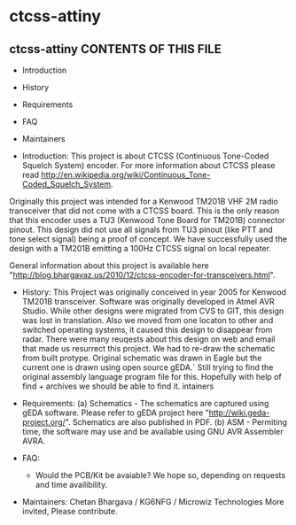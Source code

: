# ctcss-attiny
ctcss-attiny
CONTENTS OF THIS FILE
---------------------
   
 * Introduction
 * History
 * Requirements
 * FAQ
 * Maintainers

* Introduction:
This project is about CTCSS (Continuous Tone-Coded Squelch System) encoder. For more information about CTCSS please read http://en.wikipedia.org/wiki/Continuous_Tone-Coded_Squelch_System. 

Originally this project was intended for a Kenwood TM201B VHF 2M radio transceiver that did not come with a CTCSS board. This is the only reason that this encoder uses a TU3 (Kenwood Tone Board for TM201B) connector pinout. This design did not use all signals from TU3 pinout (like PTT and tone select signal) being a proof of concept. We have successfully used the design with a TM201B emitting a 100Hz CTCSS signal on local repeater.

General information about this project is available here "http://blog.bhargavaz.us/2010/12/ctcss-encoder-for-transceivers.html".


* History:
	This Project was originally conceived in year 2005 for Kenwood TM201B transceiver.
	Software was originally developed in Atmel AVR Studio.
	While other designs were migrated from CVS to GIT, this design was lost in translation. Also we  moved from one locaton to other and switched operating systems, it caused this design to disappear from radar.
	There were many reuqests about this design on web and email that made us resurrect this project. We had to re-draw the schematic from built protype. Original schematic was drawn in Eagle but the current one is drawn using open source gEDA.`
	Still trying to find the original assembly language program file for this. Hopefully with help of find + archives we should be able to find it.
intainers


* Requirements:
	(a) Schematics - The schematics are captured using gEDA software. Please refer to gEDA project here "http://wiki.geda-project.org/". Schematics are also published in PDF.
	(b) ASM - Permiting time, the software may use and be available using GNU AVR Assembler AVRA.
	

* FAQ:
	* Would the PCB/Kit be avaiable?
		We hope so, depending on requests and time availibility.
		

* Maintainers:
	Chetan Bhargava / KG6NFG / Microwiz Technologies
 	More invited, Please contribute.
